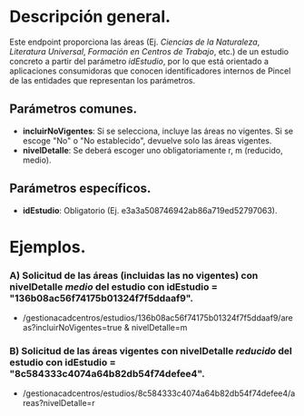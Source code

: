 
# Descripción general.

Este endpoint proporciona las áreas (Ej. *Ciencias de la Naturaleza*, *Literatura Universal*, *Formación en Centros de Trabajo*, etc.) de un estudio concreto a partir del parámetro *idEstudio*, por lo que está orientado a aplicaciones consumidoras que conocen identificadores internos de Pincel de las entidades que representan los parámetros.

## Parámetros comunes.
* **incluirNoVigentes**: Si se selecciona, incluye las áreas no vigentes. Si se escoge "No" o "No establecido", devuelve solo las áreas vigentes.
* **nivelDetalle**: Se deberá escoger uno obligatoriamente r, m (reducido, medio).

## Parámetros específicos.

* **idEstudio**: Obligatorio (Ej. e3a3a508746942ab86a719ed52797063).

# Ejemplos.
### A) Solicitud de las áreas (incluidas las no vigentes) con nivelDetalle *medio* del estudio con idEstudio = "136b08ac56f74175b01324f7f5ddaaf9".
* /gestionacadcentros/estudios/136b08ac56f74175b01324f7f5ddaaf9/areas?incluirNoVigentes=true & nivelDetalle=m

### B) Solicitud de las áreas vigentes con nivelDetalle *reducido* del estudio con idEstudio = "8c584333c4074a64b82db54f74defee4".
* /gestionacadcentros/estudios/8c584333c4074a64b82db54f74defee4/areas?nivelDetalle=r


